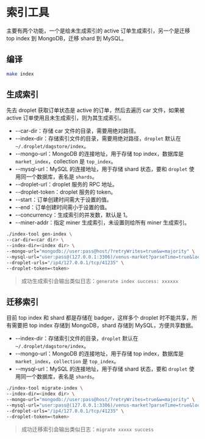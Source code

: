 # 索引工具

主要有两个功能，一个是给未生成索引的 active 订单生成索引，另一个是迁移 top index 到 MongoDB，迁移 shard 到 MySQL。

## 编译

```bash
make index
```

## 生成索引

先去 droplet 获取订单状态是 active 的订单，然后去遍历 car 文件，如果被 active 订单使用且未生成索引，则为其生成索引。

* --car-dir：存储 car 文件的目录，需要用绝对路径。
* --index-dir：存储索引文件的目录，需要用绝对路径，`droplet` 默认在 `~/.droplet/dagstore/index`。
* --mongo-url：MongoDB 的连接地址，用于存储 top index，数据库是 `market_index`，collection 是 `top_index`。
* --mysql-url：MySQL 的连接地址，用于存储 shard 状态，要和 `droplet` 使用同一个数据库，表名是 `shards`。
* --droplet-url：droplet 服务的 RPC 地址。
* --droplet-token：droplet 服务的 token。
* --start：订单创建时间需大于设置的值。
* --end：订单创建时间需小于设置的值。
* --concurrency：生成索引的并发数，默认是 1。
* --miner-addr：指定 miner 生成索引，未设置则给所有 miner 生成索引。

```bash
./index-tool gen-index \
--car-dir=<car dir> \
--index-dir=<index dir> \
--mongo-url="mongodb://user:pass@host/?retryWrites=true&w=majority" \
--mysql-url="user:pass@(127.0.0.1:3306)/venus-market?parseTime=true&loc=Local" \
--droplet-urls="/ip4/127.0.0.1/tcp/41235" \
--droplet-token=<token>
```

> 成功生成索引会输出类似日志：`generate index success: xxxxxx`

## 迁移索引

目前 top index 和 shard 都是存储在 badger，这样多个 droplet 时不能共享，所有需要把 top index 存储到 MongoDB，shard 存储到 MySQL，方便共享数据。

* --index-dir：存储索引文件的目录，`droplet` 默认在 `~/.droplet/dagstore/index`。
* --mongo-url：MongoDB 的连接地址，用于存储 top index，数据库是 `market_index`，`collection` 是 `top_index`。
* --mysql-url：MySQL 的连接地址，用于存储 shard 状态，要和 `droplet` 使用同一个数据库，表名是 `shards`。

```bash
./index-tool migrate-index \
--index-dir=<index dir> \
--mongo-url="mongodb://user:pass@host/?retryWrites=true&w=majority" \
--mysql-url="user:pass@(127.0.0.1:3306)/venus-market?parseTime=true&loc=Local" \
--droplet-urls="/ip4/127.0.0.1/tcp/41235" \
--droplet-token=<token>
```

> 成功迁移索引会输出类似日志：`migrate xxxxx success`
